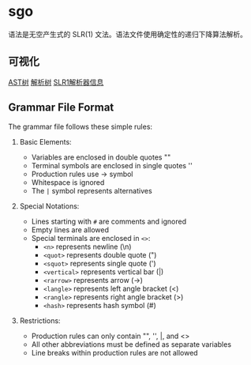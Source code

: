 # sgo

语法是无空产生式的 SLR(1) 文法。语法文件使用确定性的递归下降算法解析。

## 可视化

[AST树](https://finger-bone.github.io/sgo-lang/ast)
[解析树](https://finger-bone.github.io/sgo-lang/cst)
[SLR1解析器信息](https://finger-bone.github.io/sgo-lang/parser)

## Grammar File Format

The grammar file follows these simple rules:

1. Basic Elements:
   - Variables are enclosed in double quotes ""
   - Terminal symbols are enclosed in single quotes ''
   - Production rules use -> symbol
   - Whitespace is ignored
   - The `|` symbol represents alternatives

2. Special Notations:
   - Lines starting with `#` are comments and ignored
   - Empty lines are allowed
   - Special terminals are enclosed in `<>`:
     * `<n>` represents newline (\n)
     * `<quot>` represents double quote (")
     * `<squot>` represents single quote (')
     * `<vertical>` represents vertical bar (|)
     * `<rarrow>` represents arrow (->)
     * `<langle>` represents left angle bracket (<)
     * `<rangle>` represents right angle bracket (>)
     * `<hash>` represents hash symbol (#)

3. Restrictions:
   - Production rules can only contain "", '', |, and <>
   - All other abbreviations must be defined as separate variables
   - Line breaks within production rules are not allowed
